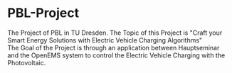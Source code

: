 # PBL-Project
The Project of PBL in TU Dresden. The Topic of this Project is "Craft your Smart Energy Solutions with Electric Vehicle Charging Algorithms"  
The Goal of the Project is through an application between Hauptseminar and the OpenEMS system to control the Electric Vehicle Charging with the Photovoltaic.
